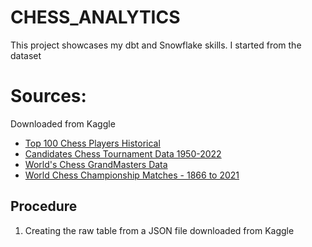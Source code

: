 # CHESS_ANALYTICS

This project showcases my dbt and Snowflake skills. I started from the dataset 

# Sources: 
Downloaded from Kaggle
- [Top 100 Chess Players Historical]([url](https://www.kaggle.com/datasets/odartey/top-chess-players))
- [Candidates Chess Tournament Data 1950-2022]([url](https://www.kaggle.com/datasets/danielansted/candidates-chess-tournament-data-1950-2022))
- [World's Chess GrandMasters Data]([url](https://www.kaggle.com/datasets/rishabh6377/worlds-chess-grandmasters-data))
- [World Chess Championship Matches - 1866 to 2021]([url](https://www.kaggle.com/datasets/zq1200/world-chess-championships-1866-to-2021/data))


## Procedure
1. Creating the raw table from a JSON file downloaded from Kaggle 
